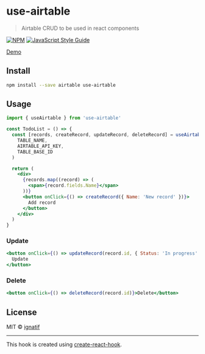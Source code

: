 # use-airtable

> Airtable CRUD to be used in react components

[![NPM](https://img.shields.io/npm/v/use-airtable.svg)](https://www.npmjs.com/package/use-airtable) [![JavaScript Style Guide](https://img.shields.io/badge/code_style-standard-brightgreen.svg)](https://standardjs.com)

[Demo](https://ignatif.github.io/use-airtable/)

## Install

```bash
npm install --save airtable use-airtable
```

## Usage

```jsx
import { useAirtable } from 'use-airtable'

const TodoList = () => {
  const [records, createRecord, updateRecord, deleteRecord] = useAirtable(
    TABLE_NAME,
    AIRTABLE_API_KEY,
    TABLE_BASE_ID
  )

  return (
    <div>
      {records.map((record) => (
        <span>{record.fields.Name}</span>
      ))}
      <button onClick={() => createRecord({ Name: 'New record' })}>
        Add record
      </button>
    </div>
  )
}
```

### Update

```jsx
<button onClick={() => updateRecord(record.id, { Status: 'In progress' })}>
  Update
</button>
```

### Delete

```jsx
<button onClick={() => deleteRecord(record.id)}>Delete</button>
```

## License

MIT © [ignatif](https://github.com/ignatif)

---

This hook is created using [create-react-hook](https://github.com/hermanya/create-react-hook).
